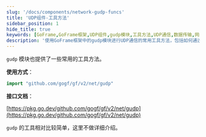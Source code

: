 ```yaml
---
slug: '/docs/components/network-gudp-funcs'
title: 'UDP组件-工具方法'
sidebar_position: 1
hide_title: true
keywords: [GoFrame,GoFrame框架,UDP组件,gudp模块,工具方法,UDP通信,数据传输,网络编程,Go语言,网络协议]
description: '使用GoFrame框架中的gudp模块进行UDP通信的常用工具方法，包括如何通过NewNetConn创建UDP连接，使用Send和SendRecv方法进行数据传输，以及使用*Pkg方法简化数据包协议传输。'
---
```


`gudp` 模块也提供了一些常用的工具方法。

**使用方式**：

```go
import "github.com/gogf/gf/v2/net/gudp"
```

**接口文档**：

[https://pkg.go.dev/github.com/gogf/gf/v2/net/gudp](https://pkg.go.dev/github.com/gogf/gf/v2/net/gudp)



`gudp` 的工具相对比较简单，这里不做详细介绍。

